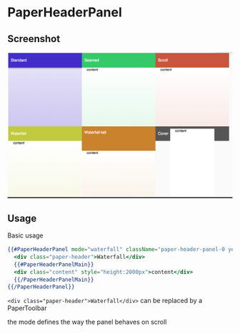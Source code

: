 # PaperHeaderPanel 


## Screenshot
![PaperHeaderPanel ](../../../examples/readme/PaperHeaderPanel.png)

## Usage

Basic usage

```handlebars
{{#PaperHeaderPanel mode="waterfall" className="paper-header-panel-0 yellow"}}
  <div class="paper-header">Waterfall</div>
  {{#PaperHeaderPanelMain}}
  <div class="content" style="height:2000px">content</div>
  {{/PaperHeaderPanelMain}}
{{/PaperHeaderPanel}}
```

`<div class="paper-header">Waterfall</div>` can be replaced by a PaperToolbar

the mode defines the way the panel behaves on scroll